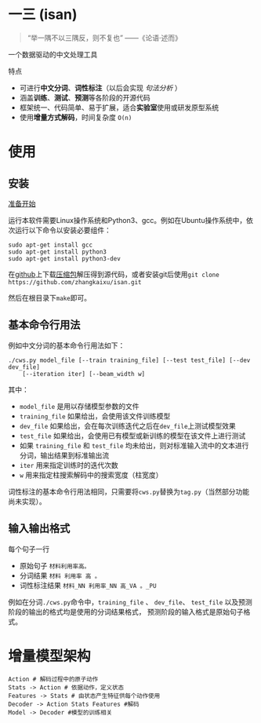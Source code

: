 一三 (isan)
====

> “举一隅不以三隅反，则不复也” ——《论语·述而》

一个数据驱动的中文处理工具

特点

* 可进行**中文分词**、**词性标注**（以后会实现 *句法分析* ）
* 涵盖**训练**、**测试**、**预测**等各阶段的开源代码
* 框架统一、代码简单、易于扩展，适合**实验室**使用或研发原型系统
* 使用**增量方式解码**，时间复杂度 `O(n)`

# 使用

## 安装

[准备开始](isan/getting_started.md)

运行本软件需要Linux操作系统和Python3、gcc。例如在Ubuntu操作系统中，依次运行以下命令以安装必要组件：

    sudo apt-get install gcc
    sudo apt-get install python3
    sudo apt-get install python3-dev

在[github](https://github.com/zhangkaixu/isan)上下载[压缩包](https://github.com/zhangkaixu/isan/zipball/master)解压得到源代码，或者安装git后使用`git clone https://github.com/zhangkaixu/isan.git`

然后在根目录下`make`即可。

## 基本命令行用法

例如中文分词的基本命令行用法如下：

    ./cws.py model_file [--train training_file] [--test test_file] [--dev dev_file]
        [--iteration iter] [--beam_width w]

其中：

* `model_file` 是用以存储模型参数的文件
* `training_file` 如果给出，会使用该文件训练模型
* `dev_file` 如果给出，会在每次训练迭代之后在`dev_file`上测试模型效果
* `test_file` 如果给出，会使用已有模型或新训练的模型在该文件上进行测试
* 如果 `training_file` 和 `test_file` 均未给出，则对标准输入流中的文本进行分词，输出结果到标准输出流
* `iter` 用来指定训练时的迭代次数
* `w` 用来指定柱搜索解码中的搜索宽度（柱宽度）

词性标注的基本命令行用法相同，只需要将`cws.py`替换为`tag.py`（当然部分功能尚未实现）。

## 输入输出格式

每个句子一行

* 原始句子 `材料利用率高。`
* 分词结果 `材料 利用率 高 。`
* 词性标注结果 `材料_NN 利用率_NN 高_VA 。_PU`

例如在分词`./cws.py`命令中，`training_file` 、 `dev_file`、 `test_file` 以及预测阶段的输出的格式均是使用的分词结果格式， 预测阶段的输入格式是原始句子格式。


# 增量模型架构

    Action # 解码过程中的原子动作
    Stats -> Action # 依据动作，定义状态
    Features -> Stats # 由状态产生特征供每个动作使用
    Decoder -> Action Stats Features #解码
    Model -> Decoder #模型的训练相关
